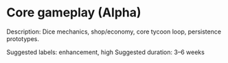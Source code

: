 # Core gameplay (Alpha)

Description: Dice mechanics, shop/economy, core tycoon loop, persistence prototypes.

Suggested labels: enhancement, high
Suggested duration: 3–6 weeks
